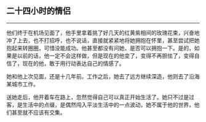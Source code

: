 ## 二十四小时的情侣

---

他们终于在机场见面了，他手里拿着挑了好几天的红黄紫相间的玫瑰花束，兴奋地冲了上去，也不打招呼，也不说话，直接就紧紧地将她拥抱在怀里，甚至尝试把她抱起来转圈圈，可惜没能成功。他甚至都没有问她，是否可以拥抱一下。是的，如果是以前的话，他一定不会这样做，但是现在的他变了，变得不再胆怯了，变得自信了，现在的他，敢于用行动表达自己的情感了。

她和他上次见面，还是十几年前。工作之后，她去了远方继续深造，他则去了沿海某城市工作。









送她走后，他开着车在路上，忽然觉得自己可以真正开始生活了。她只不过是过客，是生活中的点缀，是偶然闯入平淡生活中的一点波动，她不属于他的世界，他们甚至就不应该有交集。

